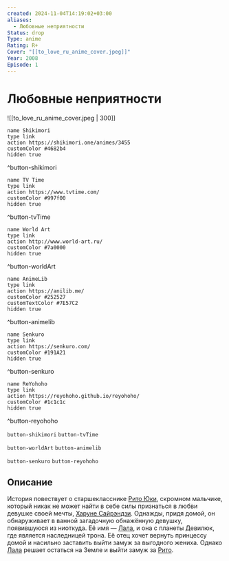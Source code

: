 ```yaml
---
created: 2024-11-04T14:19:02+03:00
aliases:
  - Любовные неприятности
Status: drop
Type: anime
Rating: R+
Cover: "[[to_love_ru_anime_cover.jpeg]]"
Year: 2008
Episode: 1
---
```


# Любовные неприятности

![[to_love_ru_anime_cover.jpeg | 300]]

```button
name Shikimori
type link
action https://shikimori.one/animes/3455
customColor #4682b4
hidden true
```
^button-shikimori

```button
name TV Time
type link
action https://www.tvtime.com/
customColor #997f00
hidden true
```
^button-tvTime

```button
name World Art
type link
action http://www.world-art.ru/
customColor #7a0000
hidden true
```
^button-worldArt

```button
name AnimeLib
type link
action https://anilib.me/
customColor #252527
customTextColor #7E57C2
hidden true
```
^button-animelib

```button
name Senkuro
type link
action https://senkuro.com/
customColor #191A21
hidden true
```
^button-senkuro

```button
name ReYohoho
type link
action https://reyohoho.github.io/reyohoho/
customColor #1c1c1c
hidden true
```
^button-reyohoho

`button-shikimori` `button-tvTime`

`button-worldArt` `button-animelib`

`button-senkuro` `button-reyohoho`

## Описание

История повествует о старшекласснике [Рито Юки](https://shikimori.one/characters/5510-rito-yuuki), скромном мальчике, который никак не может найти в себе силы признаться в любви девушке своей мечты, [Харуне Сайрэндзи](https://shikimori.one/characters/5512-haruna-sairenji). Однажды, придя домой, он обнаруживает в ванной загадочную обнажëнную девушку, появившуюся из ниоткуда. Еë имя — [Лала](https://shikimori.one/characters/5511-lala-satalin-deviluke), и она с планеты Девилюк, где является наследницей трона. Еë отец хочет вернуть принцессу домой и насильно заставить выйти замуж за выгодного жениха. Однако [Лала](https://shikimori.one/characters/5511-lala-satalin-deviluke) решает остаться на Земле и выйти замуж за [Рито](https://shikimori.one/characters/5510-rito-yuuki).
